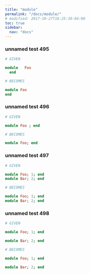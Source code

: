 ```yaml
---
title: "module"
permalink: "/docs/module/"
# modified: 2017-10-27T16:25:30-04:00
toc: true
sidebar:
  nav: "docs"
---
```

### unnamed test 495
```ruby
# GIVEN

module   Foo  
  end

```
```ruby
# BECOMES

module Foo
end
```
### unnamed test 496
```ruby
# GIVEN

module Foo ; end

```
```ruby
# BECOMES

module Foo; end
```
### unnamed test 497
```ruby
# GIVEN

module Foo; 1; end
module Bar; 2; end

```
```ruby
# BECOMES

module Foo; 1; end
module Bar; 2; end
```
### unnamed test 498
```ruby
# GIVEN

module Foo; 1; end

module Bar; 2; end

```
```ruby
# BECOMES

module Foo; 1; end

module Bar; 2; end
```
